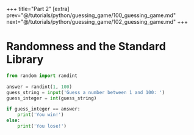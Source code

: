 +++
title="Part 2"
[extra]
prev="@/tutorials/python/guessing_game/100_guessing_game.md"
next="@/tutorials/python/guessing_game/102_guessing_game.md"
+++

# Randomness and the Standard Library

```py
from random import randint

answer = randint(1, 100)
guess_string = input('Guess a number between 1 and 100: ')
guess_integer = int(guess_string)

if guess_integer == answer:
    print('You win!')
else:
    print('You lose!')
```
